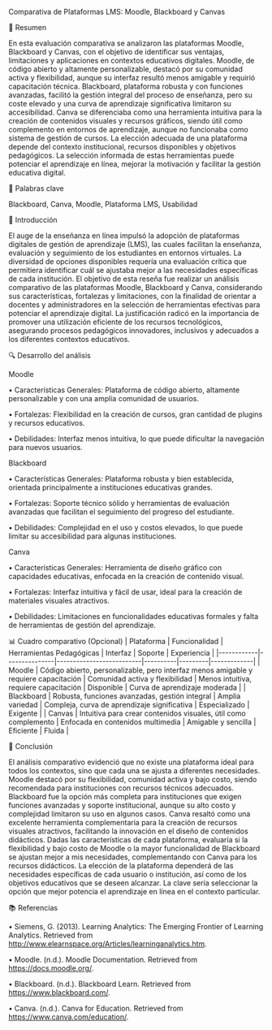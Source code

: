 Comparativa de Plataformas LMS: Moodle, Blackboard y Canvas

📝 Resumen

En esta evaluación comparativa se analizaron las plataformas Moodle, Blackboard y Canvas, con el objetivo de identificar sus ventajas, limitaciones y aplicaciones en contextos educativos digitales. Moodle, de código abierto y altamente personalizable, destacó por su comunidad activa y flexibilidad, aunque su interfaz resultó menos amigable y requirió capacitación técnica. Blackboard, plataforma robusta y con funciones avanzadas, facilitó la gestión integral del proceso de enseñanza, pero su coste elevado y una curva de aprendizaje significativa limitaron su accesibilidad. Canva se diferenciaba como una herramienta intuitiva para la creación de contenidos visuales y recursos gráficos, siendo útil como complemento en entornos de aprendizaje, aunque no funcionaba como sistema de gestión de cursos. La elección adecuada de una plataforma depende del contexto institucional, recursos disponibles y objetivos pedagógicos. La selección informada de estas herramientas puede potenciar el aprendizaje en línea, mejorar la motivación y facilitar la gestión educativa digital.

🔑 Palabras clave

Blackboard, Canva, Moodle, Plataforma LMS, Usabilidad


🎯 Introducción

El auge de la enseñanza en línea impulsó la adopción de plataformas digitales de gestión de aprendizaje (LMS), las cuales facilitan la enseñanza, evaluación y seguimiento de los estudiantes en entornos virtuales. La diversidad de opciones disponibles requería una evaluación crítica que permitiera identificar cuál se ajustaba mejor a las necesidades específicas de cada institución. El objetivo de esta reseña fue realizar un análisis comparativo de las plataformas Moodle, Blackboard y Canva, considerando sus características, fortalezas y limitaciones, con la finalidad de orientar a docentes y administradores en la selección de herramientas efectivas para potenciar el aprendizaje digital. La justificación radicó en la importancia de promover una utilización eficiente de los recursos tecnológicos, asegurando procesos pedagógicos innovadores, inclusivos y adecuados a los diferentes contextos educativos.

🔍 Desarrollo del análisis

Moodle

•	Características Generales: Plataforma de código abierto, altamente personalizable y con una amplia comunidad de usuarios.

•	Fortalezas: Flexibilidad en la creación de cursos, gran cantidad de plugins y recursos educativos.

•	Debilidades: Interfaz menos intuitiva, lo que puede dificultar la navegación para nuevos usuarios.


Blackboard

•	Características Generales: Plataforma robusta y bien establecida, orientada principalmente a instituciones educativas grandes.

•	Fortalezas: Soporte técnico sólido y herramientas de evaluación avanzadas que facilitan el seguimiento del progreso del estudiante.

•	Debilidades: Complejidad en el uso y costos elevados, lo que puede limitar su accesibilidad para algunas instituciones.


Canva

•	Características Generales: Herramienta de diseño gráfico con capacidades educativas, enfocada en la creación de contenido visual.

•	Fortalezas: Interfaz intuitiva y fácil de usar, ideal para la creación de materiales visuales atractivos.

•	Debilidades: Limitaciones en funcionalidades educativas formales y falta de herramientas de gestión del aprendizaje.

📊 Cuadro comparativo (Opcional)
| Plataforma | Funcionalidad | Herramientas Pedagógicas | Interfaz | Soporte | Experiencia |
|------------|---------------|--------------------------|----------|---------|-------------|
| Moodle     | Código abierto, personalizable, pero interfaz menos amigable y requiere capacitación | Comunidad activa y flexibilidad | Menos intuitiva, requiere capacitación | Disponible | Curva de aprendizaje moderada |
| Blackboard | Robusta, funciones avanzadas, gestión integral | Amplia variedad | Compleja, curva de aprendizaje significativa | Especializado | Exigente |
| Canvas     | Intuitiva para crear contenidos visuales, útil como complemento | Enfocada en contenidos multimedia | Amigable y sencilla | Eficiente | Fluida |

🧠 Conclusión

El análisis comparativo evidenció que no existe una plataforma ideal para todos los contextos, sino que cada una se ajusta a diferentes necesidades. Moodle destacó por su flexibilidad, comunidad activa y bajo costo, siendo recomendada para instituciones con recursos técnicos adecuados. Blackboard fue la opción más completa para instituciones que exigen funciones avanzadas y soporte institucional, aunque su alto costo y complejidad limitaron su uso en algunos casos. Canva resaltó como una excelente herramienta complementaria para la creación de recursos visuales atractivos, facilitando la innovación en el diseño de contenidos didácticos.
Dadas las características de cada plataforma, evaluaría si la flexibilidad y bajo costo de Moodle o la mayor funcionalidad de Blackboard se ajustan mejor a mis necesidades, complementando con Canva para los recursos didácticos. La elección de la plataforma dependerá de las necesidades específicas de cada usuario o institución, así como de los objetivos educativos que se deseen alcanzar. La clave sería seleccionar la opción que mejor potencia el aprendizaje en línea en el contexto particular.

📚 Referencias

•	Siemens, G. (2013). Learning Analytics: The Emerging Frontier of Learning Analytics. Retrieved from http://www.elearnspace.org/Articles/learninganalytics.htm.

•	Moodle. (n.d.). Moodle Documentation. Retrieved from https://docs.moodle.org/.

•	Blackboard. (n.d.). Blackboard Learn. Retrieved from https://www.blackboard.com/.

•	Canva. (n.d.). Canva for Education. Retrieved from https://www.canva.com/education/.

